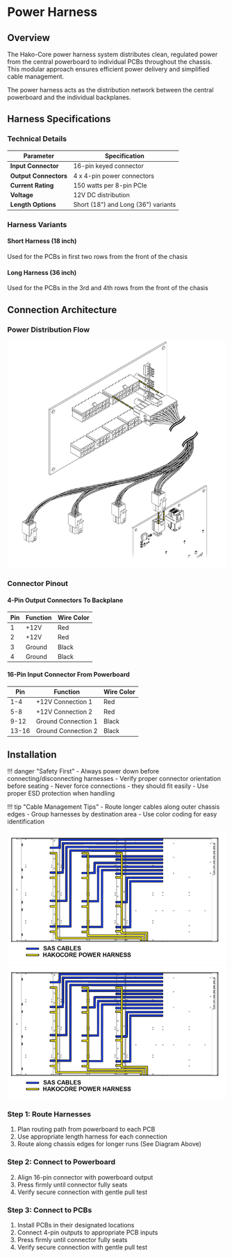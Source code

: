# Power Harness



## Overview

The Hako-Core power harness system distributes clean, regulated power from the central powerboard to individual PCBs throughout the chassis. This modular approach ensures efficient power delivery and simplified cable management.

The power harness acts as the distribution network between the central powerboard and the individual backplanes.

## Harness Specifications

### Technical Details

<div class="table-center" markdown="1">

| Parameter | Specification |
|-----------|---------------|
| **Input Connector** | 16-pin keyed connector |
| **Output Connectors** | 4 x 4-pin power connectors |
| **Current Rating** | 150 watts per 8-pin PCIe |
| **Voltage** | 12V DC distribution |
| **Length Options** | Short (18") and Long (36") variants |

</div>

### Harness Variants

#### Short Harness (18 inch)
Used for the PCBs in first two rows from the front of the chasis

#### Long Harness (36 inch)  
Used for the PCBs in the 3rd and 4th rows from the front of the chasis

## Connection Architecture

### Power Distribution Flow

![title](../imgs/powerharness.png)

### Connector Pinout
#### 4-Pin Output Connectors To Backplane
<div class="table-center" markdown="1">

| Pin | Function | Wire Color |
|-----|----------|------------|
| 1 | +12V | Red |
| 2 | +12V | Red |
| 3 | Ground | Black |
| 4 | Ground | Black |
</div>

#### 16-Pin Input Connector From Powerboard
<div class="table-center" markdown="1">

| Pin | Function | Wire Color |
|-----|----------|------------|
| 1-4 | +12V Connection 1 | Red |
| 5-8 | +12V Connection 2 | Red |
| 9-12 | Ground Connection 1 | Black |
| 13-16 | Ground Connection 2 | Black |
</div>

## Installation

!!! danger "Safety First"
    - Always power down before connecting/disconnecting harnesses
    - Verify proper connector orientation before seating
    - Never force connections - they should fit easily
    - Use proper ESD protection when handling

!!! tip "Cable Management Tips"
    - Route longer cables along outer chassis edges
    - Group harnesses by destination area
    - Use color coding for easy identification

![Cable Routing Hako-Core](../imgs/cableRouting.png)
![Cable Routing Hako-Core Mini](../imgs/cableRouting.png)

### Step 1: Route Harnesses

1. Plan routing path from powerboard to each PCB
2. Use appropriate length harness for each connection
3. Route along chassis edges for longer runs (See Diagram Above)

### Step 2: Connect to Powerboard

2. Align 16-pin connector with powerboard output
3. Press firmly until connector fully seats
4. Verify secure connection with gentle pull test

### Step 3: Connect to PCBs

1. Install PCBs in their designated locations
2. Connect 4-pin outputs to appropriate PCB inputs
3. Press firmly until connector fully seats
4. Verify secure connection with gentle pull test